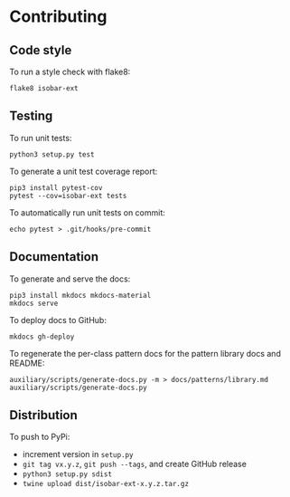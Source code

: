 # Contributing

## Code style

To run a style check with flake8:

```
flake8 isobar-ext
```

## Testing

To run unit tests:

```
python3 setup.py test
```

To generate a unit test coverage report:

```
pip3 install pytest-cov
pytest --cov=isobar-ext tests
```

To automatically run unit tests on commit:
```
echo pytest > .git/hooks/pre-commit
```

## Documentation

To generate and serve the docs:

```
pip3 install mkdocs mkdocs-material
mkdocs serve
```

To deploy docs to GitHub:
```
mkdocs gh-deploy
```

To regenerate the per-class pattern docs for the pattern library docs and README:

```
auxiliary/scripts/generate-docs.py -m > docs/patterns/library.md
auxiliary/scripts/generate-docs.py
```

## Distribution

To push to PyPi:

* increment version in `setup.py`
* `git tag vx.y.z`, `git push --tags`, and create GitHub release
* `python3 setup.py sdist`
* `twine upload dist/isobar-ext-x.y.z.tar.gz`
